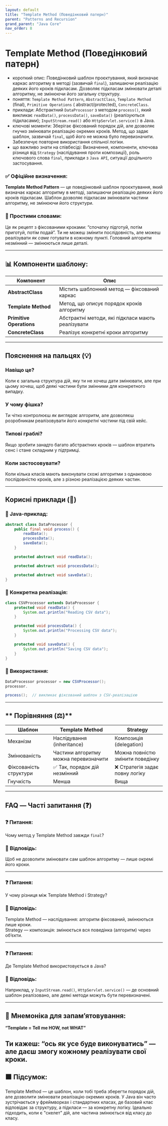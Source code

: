 ```yaml
---
layout: default
title: "Template Method (Поведінковий патерн)"
parent: "Patterns and Recursion"
grand_parent: "Java Core"
nav_order: 8
---
```


# Template Method (Поведінковий патерн)

* короткий опис: Поведінковий шаблон проєктування, який визначає каркас алгоритму в методі (зазвичай `final`), залишаючи
  реалізацію деяких його кроків підкласам. Дозволяє підкласам змінювати деталі алгоритму, не змінюючи його загальну
  структуру.
* поняття: `Template Method Pattern`, `AbstractClass`, `Template Method` (final), `Primitive Operations` (
  abstract/protected), `ConcreteClass`.
* приклади: Абстрактний `DataProcessor` з методом `process()`, який викликає `readData()`, `processData()`, `saveData()` (реалізуються підкласами); `InputStream.read()` або `HttpServlet.service()` в Java.
* ключові моменти: Зберігає фіксований порядок дій, але дозволяє гнучко змінювати реалізацію окремих кроків. Метод, що
  задає шаблон, зазвичай `final`, щоб його не можна було перевизначити. Забезпечує повторне використання спільної
  логіки.
* що важливо знати на співбесіді: Визначення, компоненти, ключова різниця від `Strategy` (наслідування проти
  композиції), роль ключового слова `final`, приклади з `Java API`, ситуації доцільного застосування.

### **✅ Офіційне визначення:**

**Template Method Pattern** — це поведінковий шаблон проєктування, який визначає каркас алгоритму в методі, залишаючи
реалізацію деяких його кроків підкласам. Шаблон дозволяє підкласам змінювати частини алгоритму, не змінюючи його
структури.

### **🧠 Простими словами:**

Це як рецепт з фіксованими кроками: “спочатку підготуй, потім приготуй, потім подай”. Ти не можеш змінити послідовність,
але можеш реалізувати
*як саме* готувати в кожному пункті. Головний алгоритм незмінний — змінюються лише деталі.

---

## **📊 Компоненти шаблону:**



| Компонент                | Опис                                              |
|--------------------------|---------------------------------------------------|
| **AbstractClass**        | Містить шаблонний метод — фіксований каркас       |
| **Template Method**      | Метод, що описує порядок кроків алгоритму         |
| **Primitive Operations** | Абстрактні методи, які підкласи мають реалізувати |
| **ConcreteClass**        | Реалізує конкретні кроки алгоритму                |

---

## **Пояснення на пальцях (💡)**

### **Навіщо це?**  
  Коли є загальна структура дій, яку ти не хочеш дати змінювати, але при цьому хочеш, щоб деякі частини були змінними
  для конкретного випадку.
### **У чому фішка?**  
  Ти чітко контролюєш *як виглядає* алгоритм, але дозволяєш розробникам реалізовувати його *конкретні частини* під свій
  кейс.
### **Типові граблі?**  
  Якщо зробити занадто багато абстрактних кроків — шаблон втратить сенс і стане складним у підтримці.
### **Коли застосовувати?**  
  Коли кілька класів мають виконувати схожі алгоритми з однаковою послідовністю кроків, але з різною реалізацією деяких
  частин.

---

## **Корисні приклади (🧪)**

### **🔻 Java-приклад:**

```java
abstract class DataProcessor {
    public final void process() {
        readData();
        processData();
        saveData();
    }

    protected abstract void readData();

    protected abstract void processData();

    protected abstract void saveData();
}
```

### **🔻 Конкретна реалізація:**

```java
class CSVProcessor extends DataProcessor {
    protected void readData() {
        System.out.println("Reading CSV data");
    }

    protected void processData() {
        System.out.println("Processing CSV data");
    }

    protected void saveData() {
        System.out.println("Saving CSV data");
    }
}
```

### **🔻 Використання:**

```java
DataProcessor processor = new CSVProcessor();
processor.

process();  // викликає фіксований шаблон з CSV-реалізацією
```

---

## ** Порівняння (⚖️)**

| Шаблон                 | Template Method                       | Strategy                         |
|------------------------|---------------------------------------|----------------------------------|
| Механізм               | Наслідування (inheritance)            | Композиція (delegation)          |
| Змінюваність           | Частини алгоритму можна перевизначити | Можна повністю змінити поведінку |
| Фіксованість структури | ✅ Так, порядок дій незмінний          | ❌ Стратегія задає повну логіку   |
| Гнучкість              | Менша                                 | Вища                             |

---

## **FAQ — Часті запитання (❓)**

### **❓ Питання:**

 Чому метод у Template Method завжди `final`?

### **💬 Відповідь:**





Щоб не дозволити змінювати сам шаблон алгоритму — лише окремі його кроки.

---

### **❓ Питання:**

 У чому різниця між Template Method і Strategy?

### **💬 Відповідь:**





Template Method — наслідування: алгоритм фіксований, змінюються лише кроки.  
Strategy — композиція: змінюється вся поведінка (алгоритм) через обʼєкти.

---

### **❓ Питання:**

 Де Template Method використовується в Java?

### **💬 Відповідь:**





Наприклад, у `InputStream.read()`, `HttpServlet.service()` — де основний шаблон реалізовано, але деякі методи можуть
бути перевизначені.

---

## **🧠 Мнемоніка для запам’ятовування:**

**“Template \= Tell me HOW, not WHAT”**

Ти кажеш: “ось як усе буде виконуватись” — але даєш змогу кожному реалізувати свої кроки.
---

## **🟩 Підсумок:**

Template Method — це шаблон, коли тобі треба зберегти порядок дій, але дозволити змінювати реалізацію окремих кроків. У
Java він часто зустрічається у фреймворках і стандартних класах, де базовий клас відповідає за структуру, а підкласи —
за конкретну логіку. Ідеально підходить, коли є "скелет" дій, але частина змінюється від класу до класу.